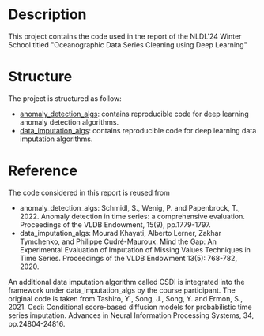 # Description
This project contains the code used in the report of the NLDL'24 Winter School titled "Oceanographic Data Series Cleaning using Deep Learning"

# Structure
The project is structured as follow:
- [anomaly_detection_algs](https://github.com/ntnguyen-so/NLDL_report/tree/main/anomaly_detection_algs): contains reproducible code for deep learning anomaly detection algorithms.
- [data_imputation_algs](https://github.com/ntnguyen-so/NLDL_report/tree/main/data_imputation_algs): contains reproducible code for deep learning data imputation algorithms.

# Reference
The code considered in this report is reused from
- anomaly_detection_algs: Schmidl, S., Wenig, P. and Papenbrock, T., 2022. Anomaly detection in time series: a comprehensive evaluation. Proceedings of the VLDB Endowment, 15(9), pp.1779-1797.
- data_imputation_algs: Mourad Khayati, Alberto Lerner, Zakhar Tymchenko, and Philippe Cudré-Mauroux. Mind the Gap: An Experimental Evaluation of Imputation of Missing Values Techniques in Time Series. Proceedings of the VLDB Endowment 13(5): 768-782, 2020.

An additional data imputation algorithm called CSDI is integrated into the framework under data_imputation_algs by the course participant. The original code is taken from Tashiro, Y., Song, J., Song, Y. and Ermon, S., 2021. Csdi: Conditional score-based diffusion models for probabilistic time series imputation. Advances in Neural Information Processing Systems, 34, pp.24804-24816. 
